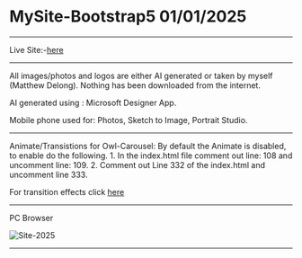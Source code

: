 # MySite-Bootstrap5 01/01/2025

---

Live Site:-[here](https://matthews-world.netlify.app/)

---

All images/photos and logos are either AI generated or taken by myself (Matthew Delong). 
Nothing has been downloaded from the internet.

AI generated using : Microsoft Designer App.

Mobile phone used for:  Photos,
                        Sketch to Image,
                        Portrait Studio.

---
Animate/Transistions for Owl-Carousel:
By default the Animate is disabled, to enable do the following.
    1. In the index.html file comment out line: 108 and uncomment line: 109.
    2. Comment out Line 332 of the index.html and uncomment line 333.

For transition effects click [here](https://animate.style/)

---

PC Browser 

![Site-2025](https://github.com/user-attachments/assets/3aecfb8a-8917-44b2-a8c6-6553a19fe215)

---






